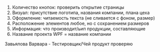 1. Количество кнопок: проверить открытие страницы
2. Визуал: присутствие логотипа, названия компании, плана цеха
3. Оформление: читаемость текста (не сливается с фоном, размер)
4. Расположение элементов любое, но с сохранением размеров
5. Информация: что производит/ьип продукции, составляющие
6. Название проекта WPF = название компании

Завьялова Варвара - Тестировщик/Чей продукт проверяю
